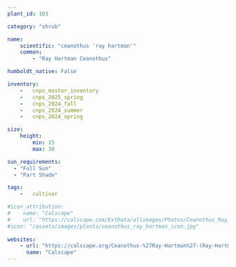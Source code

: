 ```yaml
---
plant_id: 103

category: "shrub"

name: 
    scientific: "ceanothus 'ray hartman'"  
    common:  
        - "Ray Hartman Ceanothus"  

humboldt_native: False

inventory: 
    -   cnps_master_inventory
    -   cnps_2025_spring
    -   cnps_2024_fall
    -   cnps_2024_summer
    -   cnps_2024_spring

size:
    height: 
        min: 15
        max: 30

sun_requirements:
  - "Full Sun"
  - "Part Shade"

tags:  
    -   cultivar

#icon_attribution: 
#    name: "Calscape"
#    url: "https://calscape.com/ExtData/allimages/Photos/Ceanothus_Ray_Hartman_image_6.jpg" 
#icon: "/assets/images/plants/ceanothus_ray_hartman_icon.jpg"
 
websites:
    - url: "https://calscape.org/Ceanothus-%27Ray-Hartman%27-(Ray-Hartman-Ceanothus)"
      name: "Calscape"
---
```





